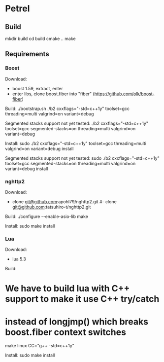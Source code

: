 Petrel
======

Build
-----

mkdir build
cd build
cmake ..
make

Requirements
------------

### Boost

Download:
- boost 1.59, extract, enter
- enter libs, clone boost.fiber into "fiber" (https://github.com/olk/boost-fiber)

Build:
./bootstrap.sh
./b2 cxxflags="-std=c++1y" toolset=gcc threading=multi valgrind=on variant=debug

Segmented stacks support not yet tested:
./b2 cxxflags="-std=c++1y" toolset=gcc segmented-stacks=on threading=multi valgrind=on variant=debug

Install:
sudo ./b2 cxxflags="-std=c++1y" toolset=gcc threading=multi valgrind=on variant=debug install

Segmented stacks support not yet tested:
sudo ./b2 cxxflags="-std=c++1y" toolset=gcc segmented-stacks=on threading=multi valgrind=on variant=debug install


### nghttp2

Download:
- clone git@github.com:apohl79/nghttp2.git
#- clone git@github.com:tatsuhiro-t/nghttp2.git

Build:
./configure --enable-asio-lib
make

Install:
sudo make install

### Lua

Download:
- lua 5.3

Build:
# We have to build lua with C++ support to make it use C++ try/catch
# instead of longjmp() which breaks boost.fiber context switches
make linux CC="g++ -std=c++1y"

Install:
sudo make install
